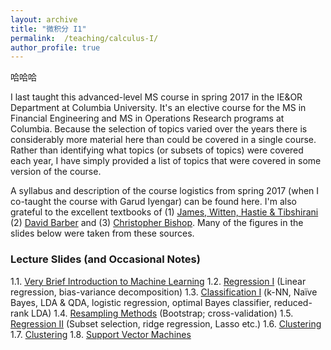 ```yaml
---
layout: archive
title: "微积分 I1"
permalink:  /teaching/calculus-I/
author_profile: true
---
```

哈哈哈

I last taught this advanced-level MS course in spring 2017 in the IE&OR Department at Columbia University.
It's an elective course for the MS in Financial Engineering and MS in Operations Research programs at Columbia.
Because the selection of topics varied over the years there is considerably more material here than could be
covered in a single course. Rather than identifying what topics (or subsets of topics) were covered each year,
I have simply provided a list of topics that were covered in some version of the course.
<!---
I have also provided
some additional slides / topics that never made it into the course but that I nonetheless used / developed at
some point for other purposes. If a link isn’t provided then that simply means I do not wish to post the slides
(probably because I am in the ``process'' of editing them – a process that could take a very long time indeed).
I will not be posting solutions to the assignments or code / software so please don’t send me an email asking
me to do so!  Finally, please note that I do not have time to answer emails asking me to clarify or explain
issues arising in these notes and assignments.
--->
A syllabus and description of the course logistics from spring 2017 (when I co-taught the course with Garud
Iyengar) can be found here.  I'm also grateful to the excellent textbooks of (1) [James, Witten, Hastie &
Tibshirani](http://www.statlearning.com/) (2) [David Barber](http://web4.cs.ucl.ac.uk/staff/D.Barber/pmwiki/pmwiki.php?n=Brml.HomePage) and (3) [Christopher Bishop](https://www.microsoft.com/en-us/research/people/cmbishop/). Many of the figures in the slides below were taken from these sources.

### Lecture Slides (and Occasional Notes)

1.1. [Very Brief Introduction to Machine Learning](https://martin-haugh.github.io/files/Calculus_CN/wjf_1_1.pdf)
1.2. [Regression I](https://martin-haugh.github.io/files/Calculus_CN/wjf_1_2.pdf) (Linear regression, bias-variance decomposition)
1.3. [Classification I](https://martin-haugh.github.io/files/Calculus_CN/wjf_1_3.pdf) (k-NN, Naïve Bayes, LDA & QDA, logistic regression, optimal Bayes classifier, reduced-rank LDA)
1.4. [Resampling Methods](https://martin-haugh.github.io/files/wjf_1_4.pdf) (Bootstrap; cross-validation)
1.5. [Regression II](https://martin-haugh.github.io/files/wjf_1_5.pdf) (Subset selection, ridge regression, Lasso etc.)
1.6. [Clustering](https://martin-haugh.github.io/files/Calculus_CN/wjf_1_6.pdf)
1.7. [Clustering](https://martin-haugh.github.io/files/Calculus_CN/wjf_1_7.pdf)
1.8. [Support Vector Machines](https://martin-haugh.github.io/files/wjf_1_8.pdf)
